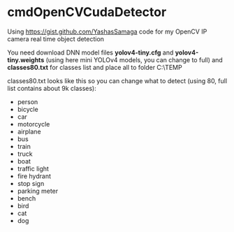 # cmdOpenCVCudaDetector

Using https://gist.github.com/YashasSamaga code for my OpenCV IP camera real time object detection

You need download DNN model files **yolov4-tiny.cfg** and **yolov4-tiny.weights** (using here mini YOLOv4 models, you can change to full)
and **classes80.txt** for classes list and place all to folder C:\TEMP

classes80.txt looks like this so you can change what to detect (using 80, full list contains about 9k classes):

* person
* bicycle
* car
* motorcycle
* airplane
* bus
* train
* truck
* boat
* traffic light
* fire hydrant
* stop sign
* parking meter
* bench
* bird
* cat
* dog
